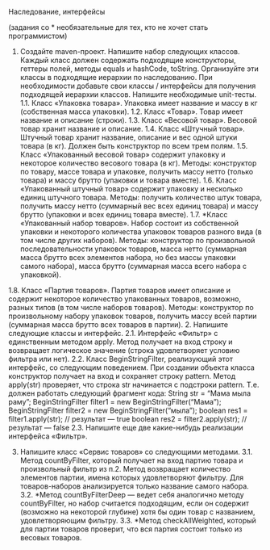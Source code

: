 Наследование, интерфейсы

(задания со * необязательные для тех, кто не хочет стать программистом)

1. Создайте maven-проект. Напишите набор следующих классов. Каждый класс должен
содержать подходящие конструкторы, геттеры полей, методы equals и hashCode,
toString. Организуйте эти классы в подходящие иерархии по наследованию. При
необходимости добавьте свои классы / интерфейсы для получения подходящей
иерархии классов. Напишите необходимые unit-тесты.
1.1. Класс «Упаковка товара». Упаковка имеет название и массу в кг (собственная масса
упаковки).
1.2. Класс «Товар». Товар имеет название и описание (строки).
1.3. Класс «Весовой товар». Весовой товар хранит название и описание.
1.4. Класс «Штучный товар». Штучный товар хранит название, описание и вес одной
штуки товара (в кг). Должен быть конструктор по всем трем полям.
1.5. Класс «Упакованный весовой товар» содержит упаковку и некоторое количество
весового товара (в кг). Методы: конструктор по товару, массе товара и упаковке,
получить массу нетто (только товара) и массу брутто (упаковки и товара вместе).
1.6. Класс «Упакованный штучный товар» содержит упаковку и несколько единиц
штучного товара. Методы: получить количество штук товара, получить массу нетто
(суммарный вес всех единиц товара) и массу брутто (упаковки и всех единиц товара
вместе).
1.7. *Класс «Упакованный набор товаров». Набор состоит из собственной упаковки и
некоторого количества упаковок товаров разного вида (в том числе других наборов).
Методы: конструктор по произвольной последовательности упаковок товаров, масса
нетто (суммарная масса брутто всех элементов набора, но без массы упаковки самого
набора), масса брутто (суммарная масса всего набора с упаковкой).

1.8. Класс «Партия товаров». Партия товаров имеет описание и содержит некоторое
количество упакованных товаров, возможно, разных типов (в том числе наборов
товаров). Методы: конструктор по произвольному набору упаковок товаров,
получить массу всей партии (суммарная масса брутто всех товаров в партии).
2. Напишите следующие классы и интерфейс.
2.1. Интерфейс «Фильтр» с единственным методом apply. Метод получает на вход строку
и возвращает логическое значение (строка удовлетворяет условию фильтра или нет).
2.2. Класс BeginStringFilter, реализующий этот интерфейс, со следующим поведением.
При создании объекта класса конструктор получает на вход и сохраняет строку
pattern. Метод apply(str) проверяет, что строка str начинается с подстроки pattern.
Т.е. должен работать следующий фрагмент кода:
String str = “Мама мыла раму”;
BeginStringFilter filter1 = new BeginStringFilter(“Мама”);
BeginStringFilter filter2 = new BeginStringFilter(“мыла”);
boolean res1 = filter1.apply(str); // результат — true
boolean res2 = filter2.apply(str); // результат — false
2.3. Напишите еще две какие-нибудь реализации интерфейса «Фильтр».

3. Напишите класс «Сервис товаров» со следующими методами.
3.1. Метод countByFilter, который получает на вход партию товара и произвольный
фильтр из п.2. Метод возвращает количество элементов партии, имена которых
удовлетворяют фильтру. Для товаров-наборов анализируется только название самого
набора.
3.2. *Метод countByFilterDeep — ведет себя аналогично методу countByFilter, но набор
считается подходящим, если он содержит (возможно на некоторой глубине) хотя бы
один товар с названием, удовлетворяющим фильтру.
3.3. *Метод checkAllWeighted, который для партии товаров проверит, что вся партия
состоит только из весовых товаров.
